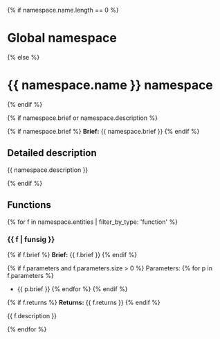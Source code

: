 
{% if namespace.name.length == 0 %}
# Global namespace
{% else %}
# {{ namespace.name }} namespace
{% endif %}

{% if namespace.brief or namespace.description %}

{% if namespace.brief %}
**Brief:** {{ namespace.brief }}
{% endif %}

## Detailed description

{{ namespace.description }}

{% endif %}

## Functions

{% for f in namespace.entities | filter_by_type: 'function' %}

### {{ f | funsig }}

{% if f.brief %}
**Brief:** {{ f.brief }}
{% endif %}

{% if f.parameters and f.parameters.size > 0 %}
Parameters:
{% for p in f.parameters %}
- {{ p.brief }}
{% endfor %}
{% endif %}

{% if f.returns %}
**Returns:** {{ f.returns }}
{% endif %}

{{ f.description }}

{% endfor %}

